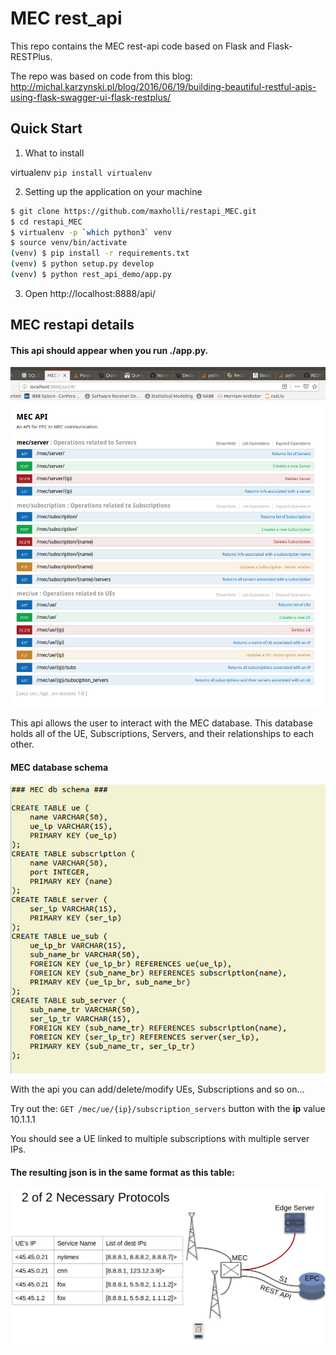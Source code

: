 MEC rest_api
============

This repo contains the MEC rest-api code based on Flask and Flask-RESTPlus.

The repo was based on code from this blog:
http://michal.karzynski.pl/blog/2016/06/19/building-beautiful-restful-apis-using-flask-swagger-ui-flask-restplus/

## Quick Start 

1. What to install

virtualenv
`pip install virtualenv`

2. Setting up the application on your machine
```bash
$ git clone https://github.com/maxholli/restapi_MEC.git
$ cd restapi_MEC
$ virtualenv -p `which python3` venv
$ source venv/bin/activate
(venv) $ pip install -r requirements.txt
(venv) $ python setup.py develop
(venv) $ python rest_api_demo/app.py
```

3. Open http://localhost:8888/api/

## MEC restapi details

#### This api should appear when you run ./app.py.
![alt text](./Figures/MEC_swaggar.png "mec swagger interface")

This api allows the user to interact with the MEC database. This database holds all of the UE, Subscriptions, Servers, and their relationships to each other.

#### MEC database schema

![alt text](./Figures/MEC_db_schema.png "mec db schema")

With the api you can add/delete/modify UEs, Subscriptions and so on...

Try out the:
`GET /mec/ue/{ip}/subscription_servers` button with the **ip** value 10.1.1.1

You should see a UE linked to multiple subscriptions with multiple server IPs.

#### The resulting json is in the same format as this table: 
![alt text](./Figures/MEC_rule2.png "mec rules")
